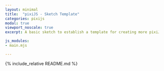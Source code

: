 ```yaml
---
layout: minimal
title:  "pixiJS - Sketch Template"
categories: pixijs
modal: true
viewport_noscale: true
excerpt: A basic sketch to establish a template for creating more pixiJS sketches.

js_modules:
- main.mjs

---
```


{% include_relative README.md %}

